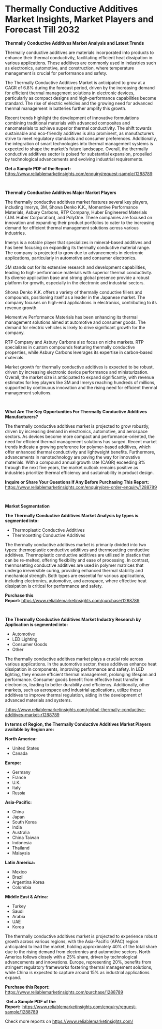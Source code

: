 <p><h1>Thermally Conductive Additives Market Insights, Market Players and Forecast Till 2032</h1></p><p><strong>Thermally Conductive Additives Market Analysis and Latest Trends</strong></p>
<p><p>Thermally conductive additives are materials incorporated into products to enhance their thermal conductivity, facilitating efficient heat dissipation in various applications. These additives are commonly used in industries such as electronics, automotive, and construction, where temperature management is crucial for performance and safety. </p><p>The Thermally Conductive Additives Market is anticipated to grow at a CAGR of 6.8% during the forecast period, driven by the increasing demand for efficient thermal management solutions in electronic devices, particularly as compact designs and high-performance capabilities become standard. The rise of electric vehicles and the growing need for advanced thermal management in batteries further amplify this growth. </p><p>Recent trends highlight the development of innovative formulations combining traditional materials with advanced composites and nanomaterials to achieve superior thermal conductivity. The shift towards sustainable and eco-friendly additives is also prominent, as manufacturers strive to meet regulatory standards and consumer preferences. Additionally, the integration of smart technologies into thermal management systems is expected to shape the market's future landscape. Overall, the thermally conductive additives sector is poised for substantial expansion, propelled by technological advancements and evolving industrial requirements.</p></p>
<p><strong>Get a Sample PDF of the Report:&nbsp;</strong> <a href="https://www.reliablemarketinsights.com/enquiry/request-sample/1288789?utm_campaign=2209&utm_medium=2&utm_source=Github&utm_content=ia&utm_term=29032025&utm_id=thermally-conductive-additives">https://www.reliablemarketinsights.com/enquiry/request-sample/1288789</a></p>
<p>&nbsp;</p>
<p><strong>Thermally Conductive Additives Major Market Players</strong></p>
<p><p>The thermally conductive additives market features several key players, including Imerys, 3M, Showa Denko K.K., Momentive Performance Materials, Asbury Carbons, RTP Company, Huber Engineered Materials (J.M. Huber Corporation), and PolyOne. These companies are focused on innovation and expanding their product portfolios to cater to the increasing demand for efficient thermal management solutions across various industries.</p><p>Imerys is a notable player that specializes in mineral-based additives and has been focusing on expanding its thermally conductive material range. The company is projected to grow due to advancements in electronic applications, particularly in automotive and consumer electronics. </p><p>3M stands out for its extensive research and development capabilities, leading to high-performance materials with superior thermal conductivity. Its diverse application base and strong global presence provide a robust platform for growth, especially in the electronic and industrial sectors.</p><p>Showa Denko K.K. offers a variety of thermally conductive fillers and compounds, positioning itself as a leader in the Japanese market. The company focuses on high-end applications in electronics, contributing to its revenue growth. </p><p>Momentive Performance Materials has been enhancing its thermal management solutions aimed at automotive and consumer goods. The demand for electric vehicles is likely to drive significant growth for the company.</p><p>RTP Company and Asbury Carbons also focus on niche markets. RTP specializes in custom compounds featuring thermally conductive properties, while Asbury Carbons leverages its expertise in carbon-based materials.</p><p>Market growth for thermally conductive additives is expected to be robust, driven by increasing electronic device performance and miniaturization. Overall, the market size is anticipated to expand significantly, with revenue estimates for key players like 3M and Imerys reaching hundreds of millions, supported by continuous innovation and the rising need for efficient thermal management solutions.</p></p>
<p>&nbsp;</p>
<p><strong>What Are The Key Opportunities For Thermally Conductive Additives Manufacturers?</strong></p>
<p><p>The thermally conductive additives market is projected to grow robustly, driven by increasing demand in electronics, automotive, and aerospace sectors. As devices become more compact and performance-oriented, the need for efficient thermal management solutions has surged. Recent market trends indicate a growing preference for polymer-based additives, which offer enhanced thermal conductivity and lightweight benefits. Furthermore, advancements in nanotechnology are paving the way for innovative materials. With a compound annual growth rate (CAGR) exceeding 8% through the next five years, the market outlook remains positive as industries prioritize thermal efficiency and sustainability in product design.</p></p>
<p><strong>Inquire or Share Your Questions If Any Before Purchasing This Report:</strong> <a href="https://www.reliablemarketinsights.com/enquiry/pre-order-enquiry/1288789?utm_campaign=2209&utm_medium=2&utm_source=Github&utm_content=ia&utm_term=29032025&utm_id=thermally-conductive-additives">https://www.reliablemarketinsights.com/enquiry/pre-order-enquiry/1288789</a></p>
<p>&nbsp;</p>
<p><strong>Market Segmentation</strong></p>
<p><strong>The Thermally Conductive Additives Market Analysis by types is segmented into:</strong></p>
<p><ul><li>Thermoplastic Conductive Additives</li><li>Thermosetting Conductive Additives</li></ul></p>
<p><p>The thermally conductive additives market is primarily divided into two types: thermoplastic conductive additives and thermosetting conductive additives. Thermoplastic conductive additives are utilized in plastics that can be re-melted, offering flexibility and ease of processing. In contrast, thermosetting conductive additives are used in polymer matrices that undergo irreversible curing, providing enhanced thermal stability and mechanical strength. Both types are essential for various applications, including electronics, automotive, and aerospace, where effective heat dissipation is critical for performance and safety.</p></p>
<p><strong>Purchase this Report:&nbsp;</strong><a href="https://www.reliablemarketinsights.com/purchase/1288789?utm_campaign=2209&utm_medium=2&utm_source=Github&utm_content=ia&utm_term=29032025&utm_id=thermally-conductive-additives">https://www.reliablemarketinsights.com/purchase/1288789</a></p>
<p>&nbsp;</p>
<p><strong>The Thermally Conductive Additives Market Industry Research by Application is segmented into:</strong></p>
<p><ul><li>Automotive</li><li>LED Lighting</li><li>Consumer Goods</li><li>Other</li></ul></p>
<p><p>The thermally conductive additives market plays a crucial role across various applications. In the automotive sector, these additives enhance heat dissipation in components, improving performance and safety. In LED lighting, they ensure efficient thermal management, prolonging lifespan and performance. Consumer goods benefit from effective heat transfer in electronics, leading to better durability and efficiency. Additionally, other markets, such as aerospace and industrial applications, utilize these additives to improve thermal regulation, aiding in the development of advanced materials and systems.</p></p>
<p><a href="https://www.reliablemarketinsights.com/global-thermally-conductive-additives-market-r1288789?utm_campaign=2209&utm_medium=2&utm_source=Github&utm_content=ia&utm_term=29032025&utm_id=thermally-conductive-additives">&nbsp;https://www.reliablemarketinsights.com/global-thermally-conductive-additives-market-r1288789</a></p>
<p><strong>In terms of Region, the Thermally Conductive Additives Market Players available by Region are:</strong></p>
<p>
    <p> <strong> North America: </strong>
        <ul>
            <li>United States</li>
            <li>Canada</li>
        </ul>
        </p> 
    <p> <strong> Europe: </strong>
        <ul>
            <li>Germany</li>
            <li>France</li>
            <li>U.K.</li>
            <li>Italy</li>
            <li>Russia</li>
        </ul>
        </p> 
    <p> <strong> Asia-Pacific: </strong>
        <ul>
            <li>China</li>
            <li>Japan</li>
            <li>South Korea</li>
            <li>India</li>
            <li>Australia</li>
            <li>China Taiwan</li>
            <li>Indonesia</li>
            <li>Thailand</li>
            <li>Malaysia</li>
        </ul>
        </p> 
    <p> <strong> Latin America: </strong>
        <ul>
            <li>Mexico</li>
            <li>Brazil</li>
            <li>Argentina Korea</li>
            <li>Colombia</li>
        </ul>
        </p> 
    <p> <strong> Middle East & Africa: </strong>
        <ul>
            <li>Turkey</li>
            <li>Saudi</li>
            <li>Arabia</li>
            <li>UAE</li>
            <li>Korea</li>
        </ul>
    </p>
    </p>
<p><p>The thermally conductive additives market is projected to experience robust growth across various regions, with the Asia-Pacific (APAC) region anticipated to lead the market, holding approximately 40% of the total share due to the rising demand from electronics and automotive sectors. North America follows closely with a 25% share, driven by technological advancements and innovations. Europe, representing 20%, benefits from stringent regulatory frameworks fostering thermal management solutions, while China is expected to capture around 15% as industrial applications expand.</p></p>
<p><strong>Purchase this Report: </strong><a href="https://www.reliablemarketinsights.com/purchase/1288789?utm_campaign=2209&utm_medium=2&utm_source=Github&utm_content=ia&utm_term=29032025&utm_id=thermally-conductive-additives">https://www.reliablemarketinsights.com/purchase/1288789</a></p>
<p>&nbsp;<strong>Get a Sample PDF of the Report:&nbsp;&nbsp;</strong><a href="https://www.reliablemarketinsights.com/enquiry/request-sample/1288789?utm_campaign=2209&utm_medium=2&utm_source=Github&utm_content=ia&utm_term=29032025&utm_id=thermally-conductive-additives">https://www.reliablemarketinsights.com/enquiry/request-sample/1288789</a></p>
<p><strong></strong></p>
<p>Check more reports on <a href="https://www.reliablemarketinsights.com/?utm_campaign=2209&utm_medium=2&utm_source=Github&utm_content=ia&utm_term=29032025&utm_id=thermally-conductive-additives">https://www.reliablemarketinsights.com/</a></p>